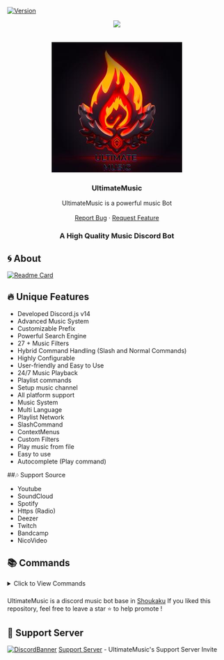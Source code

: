 [![Version][version-shield]](version-url)
<center><img src="https://capsule-render.vercel.app/api?type=waving&color=gradient&height=200&section=header&text=UltimateMusic&fontSize=80&fontAlignY=35&animation=twinkling&fontColor=gradient" /></center>

<br />
<p align="center">
  <a href="https://github.com/CPS7/Ultimate-Music">
    <img src="https://github.com/CPS7/Ultimate-Music/blob/main/UltimateMusic.jpeg?raw=true">
  </a>

  <h3 align="center">UltimateMusic</h3>

  <p align="center">
    UltimateMusic is  a powerful music Bot
    <br />
    <br />
    <a href="https://github.com/CPS7/Ultimate-Music/issues">Report Bug</a>
    ·
    <a href="https://github.com/CPS7/Ultimate-Music/issues">Request Feature</a>
  </p>
</p>

<h3 align="center">A High Quality Music Discord Bot </h3>

## 🌀 About

[![Readme Card](https://github-readme-stats.vercel.app/api/pin/?username=CPS7&repo=Ultimate-Music&theme=tokyonight)](https://github.com/CPS7/Ultimate-Music)

## 🔥 Unique Features

- Developed Discord.js v14
- Advanced Music System
- Customizable Prefix
- Powerful Search Engine
- 27 + Music Filters
- Hybrid Command Handling (Slash and Normal Commands)
- Highly Configurable
- User-friendly and Easy to Use
- 24/7 Music Playback
- Playlist commands
- Setup music channel
- All platform support
- Music System
- Multi Language
- Playlist Network
- SlashCommand
- ContextMenus
- Custom Filters
- Play music from file
- Easy to use
- Autocomplete (Play command)

  
##🎶 Support Source
- Youtube
- SoundCloud
- Spotify
- Https (Radio)
- Deezer
- Twitch
- Bandcamp
- NicoVideo

## 📚 Commands

<details><summary>Click to View Commands</summary>

| Name         | Description                           | Options                                     |
| ------------ | ------------------------------------- | ------------------------------------------- |
| `prefix`     | Shows the bot's prefix                |                                             |
| `help`       | Shows the help menu                   | `command`: The command you want to get info |
|              |                                       | on                                          |
| `info`       | Shows information about the bot       |                                             |
| `invite`     | Sends the bot's invite link           |                                             |
| `ping`       | Shows the bot's ping                  |                                             |
| `clearqueue` | Clears the queue                      |                                             |
| `join`       | Joins the voice channel               |                                             |
| `leave`      | Leaves the voice channel              |                                             |
| `nowplaying` | Shows the currently playing song      |                                             |
| `play`       | Plays a song from YouTube or Spotify  | `song`: The song you want to play           |
| `pause`      | Pauses the current song               |                                             |
| `queue`      | Shows the current queue               |                                             |
| `remove`     | Removes a song from the queue         | `song`: The song number                     |
| `resume`     | Resumes the current song              |                                             |
| `seek`       | Seeks to a certain time in the song   |                                             |
| `shuffle`    | Shuffles the queue                    |                                             |
| `skip`       | Skips the current song                |                                             |
| `skipto`     | Skips to a specific song in the queue |                                             |
| `stop`       | Stops the music and clears the queue  |                                             |
| `volume`     | Sets the volume of the player         | `number`: The volume you want to set        |

</details>

###

UltimateMusic is a discord music bot base in [Shoukaku](<https://github.com/Deivu/Shoukaku>)
If you liked this repository, feel free to leave a star ⭐ to help promote !

## 💌 Support Server

[![DiscordBanner](https://invidget.switchblade.xyz/sPdT9aWZu5)](https://discord.gg/sPdT9aWZu5)
[Support Server](https://discord.gg/sPdT9aWZu5) - UltimateMusic's Support Server Invite

[version-shield]: https://img.shields.io/github/package-json/v/CPS7/Ultimate-Music?style=for-the-badge
